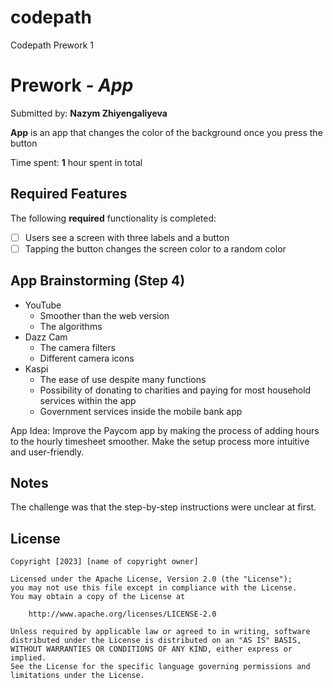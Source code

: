# codepath
Codepath Prework 1
# Prework - *App*

Submitted by: **Nazym Zhiyengaliyeva**

**App** is an app that changes the color of the background once you press the button

Time spent: **1** hour spent in total

## Required Features

The following **required** functionality is completed:

- [ ] Users see a screen with three labels and a button
- [ ] Tapping the button changes the screen color to a random color

## App Brainstorming (Step 4)

- YouTube
  - Smoother than the web version
  - The algorithms
- Dazz Cam
  - The camera filters
  - Different camera icons
- Kaspi
  - The ease of use despite many functions
  - Possibility of donating to charities and paying for most household services within the app
  - Government services inside the mobile bank app
 
App Idea: Improve the Paycom app by making the process of adding hours to the hourly timesheet smoother. Make the setup process more intuitive and user-friendly. 

## Notes

The challenge was that the step-by-step instructions were unclear at first. 

## License

    Copyright [2023] [name of copyright owner]

    Licensed under the Apache License, Version 2.0 (the "License");
    you may not use this file except in compliance with the License.
    You may obtain a copy of the License at

        http://www.apache.org/licenses/LICENSE-2.0

    Unless required by applicable law or agreed to in writing, software
    distributed under the License is distributed on an "AS IS" BASIS,
    WITHOUT WARRANTIES OR CONDITIONS OF ANY KIND, either express or implied.
    See the License for the specific language governing permissions and
    limitations under the License.
